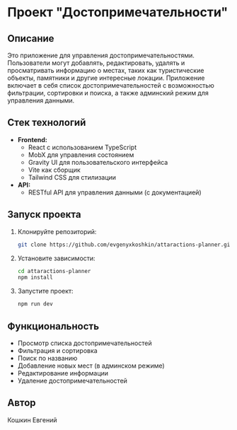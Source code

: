 # Проект "Достопримечательности"

## Описание

Это приложение для управления достопримечательностями. Пользователи могут добавлять, редактировать, удалять и просматривать информацию о местах, таких как туристические объекты, памятники и другие интересные локации. Приложение включает в себя список достопримечательностей с возможностью фильтрации, сортировки и поиска, а также админский режим для управления данными.

## Стек технологий

- **Frontend:**
  - React с использованием TypeScript
  - MobX для управления состоянием
  - Gravity UI для пользовательского интерфейса
  - Vite как сборщик
  - Tailwind CSS для стилизации
- **API:**
  - RESTful API для управления данными (с документацией)

## Запуск проекта

1. Клонируйте репозиторий:
   ```bash
   git clone https://github.com/evgenyxkoshkin/attaractions-planner.git
   ```
2. Установите зависимости:
   ```bash
   cd attaractions-planner
   npm install
   ```
3. Запустите проект:
   ```bash
   npm run dev
   ```

## Функциональность

- Просмотр списка достопримечательностей
- Фильтрация и сортировка
- Поиск по названию
- Добавление новых мест (в админском режиме)
- Редактирование информации
- Удаление достопримечательностей

## Автор
Кошкин Евгений 